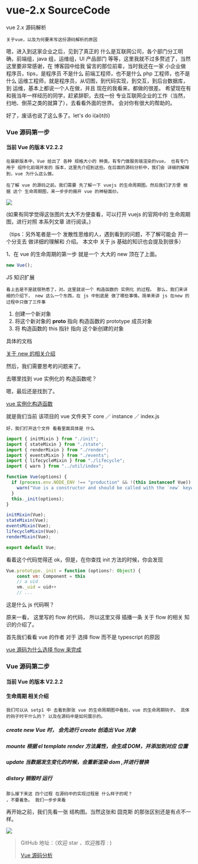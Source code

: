 # vue-2.x SourceCode

vue 2.x 源码解析

`关于vue，以及为何要来写这份源码解析的原因`

嗯，进入到这家企业之后，见到了真正的 什么是互联网公司，各个部门分工明确，前端组，java 组，运维组，UI 产品部门 等等，这里我就不过多赘述了，当然这里要非常感谢，在 博客园中给我 留言的那位前辈，当时我还在一家 小企业做 程序员，tips，是程序员 不是什么 前端工程师，也不是什么 php 工程师，也不是什么 运维工程师，就是程序员，从切图，到代码实现，到交互，到后台数据库，到 运维，基本上都说一个人在做，并且 现在的我看来，都做的很差。 希望现在有和我当年一样经历的同学，赶紧辞职，去找一份 专业互联网企业的工作（当然，扫地、倒茶之类的就算了），去看看外面的世界。 会对你有很大的帮助的。

好了，废话也说了这么多了。let's do i(ai)t(ti)

### Vue 源码第一步

#### 当前 Vue 的版本 V2.2.2

`在最新版本中，Vue 给出了 各种 规格大小的 种类。有专门做服务端渲染的vue， 也有专门用于 组件化前端开发的 版本，这里先介绍到这些。在后面的源码分析中，我们会 详细的解释到，vue 为什么这么做。`

`在了解 vue 的源码之前。我们需要 先了解一下 vuejs 的生命周期图。然后我们才方便 根据 这个 生命周期图，来一步步的揭开 vue 的神秘面纱。`

![](http://images2015.cnblogs.com/blog/675289/201703/675289-20170310000248672-1522982858.png)

(如果有同学觉得这张图片太大不方便查看，可以打开 vuejs 的官网中的 生命周期图，进行对照 本系列文章 进行阅读。)

（tips：另外笔者是一个 发散性思维的人，遇到看到的问题，不了解可能会 开一个分支去 做详细的理解和 介绍。 本文中 关于 js 基础的知识也会提及到很多）

1、在 vue 的生命周期的第一步 就是一个 大大的 new 顶在了上面。

```javascript
new Vue();
```

JS 知识扩展

`看上去是不是就很熟悉了，对。这里就说一个 构造函数的 实例化 的过程。 那么，我们来详细的介绍下， new 这么一个东西，在 js 中到底是 做了哪些事情。简单来讲 js 在new 的过程中只做了三件事`

1. 创建一个新对象
2. 将这个新对象的 **proto** 指向 构造函数的 prototype 成员对象
3. 将 构造函数的 this 指针 指向 这个新创建的对象

具体的文档

[关于 new 的相关介绍](https://github.com/vueSpa/vue-2.x-SoundCode/blob/master/prototype-proto.md)

然后，我们需要思考的问题来了。

去哪里找到 vue 实例化的 构造函数呢？

嗯，最后还是找到了。

[vue 实例化构造函数](https://github.com/vuejs/vue/blob/dev/src/core/instance/index.js)

就是我们当前 该项目的 vue 文件夹下 core ／ instance ／ index.js

`好，我们打开这个文件 看看里面具体是 什么`

```javascript
import { initMixin } from "./init";
import { stateMixin } from "./state";
import { renderMixin } from "./render";
import { eventsMixin } from "./events";
import { lifecycleMixin } from "./lifecycle";
import { warn } from "../util/index";

function Vue(options) {
  if (process.env.NODE_ENV !== "production" && !(this instanceof Vue)) {
    warn("Vue is a constructor and should be called with the `new` keyword");
  }
  this._init(options);
}

initMixin(Vue);
stateMixin(Vue);
eventsMixin(Vue);
lifecycleMixin(Vue);
renderMixin(Vue);

export default Vue;
```

看着这个代码觉得还 ok，但是，在你查找 init 方法的时候，你会发现

```javascript
Vue.prototype._init = function (options?: Object) {
    const vm: Component = this
    // a uid
    vm._uid = uid++
    // ...
```

这是什么 js 代码啊？

原来一看， 这里写的 flow 的代码， 所以这里又得 插播一条 关于 flow 的相关 知识的介绍了。

首先我们看看 vue 的作者 对于 选择 flow 而不是 typescript 的原因

[vue 源码为什么选择 flow 来完成](https://www.zhihu.com/question/46397274)

### Vue 源码第二步

#### 当前 Vue 的版本 V2.2.2

#### 生命周期 相关介绍

    我们可以从 setp1 中 去看到那张 vue 的生命周期图中看到，vue 的生命周期钩子。 具体的钩子时干什么的？ 以及在源码中是如何展示的。

##### create new Vue 时， 会先进行 create 创造出 Vue 对象

##### mounte 根据 el template render 方法属性，会生成 DOM，并添加到对应 位置

##### update 当数据发生变化的时候，会重新渲染 dom ,并进行替换

##### distory 销毁时 运行

    那么接下来这 四个过程 在源码中的实现过程是 什么样子的呢？
    ，不要着急。 我们一步步来看

再开始之前，我们先看一张 结构图。当然这张和 囧克斯 的那张区别还是有点不一样。

![](http://images2015.cnblogs.com/blog/675289/201703/675289-20170326234803830-659549447.jpg)

> GitHub 地址：（欢迎 star 、欢迎推荐 : )
>
> [Vue 源码分析](https://github.com/erbing/blog/blob/master/%E5%89%8D%E7%AB%AF%E4%B9%8B%E8%B7%AF%20-%20%E7%AC%AC%E5%8D%81%E4%B8%80%E7%AB%A0%20-%20Vue/%E5%89%8D%E7%AB%AF%E4%B9%8B%E8%B7%AF%20%E4%B9%8B%20Vue%20%E6%BA%90%E7%A0%81%E5%88%86%E6%9E%90.md)
